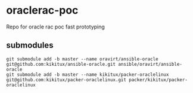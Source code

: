 # oraclerac-poc
Repo for oracle rac poc fast prototyping


## submodules

```
git submodule add -b master --name oravirt/ansible-oracle git@github.com:kikitux/ansible-oracle.git ansible/oravirt/ansible-oracle
git submodule add -b master --name kikitux/packer-oraclelinux git@github.com:kikitux/packer-oraclelinux.git packer/kikitux/packer-oraclelinux
```

